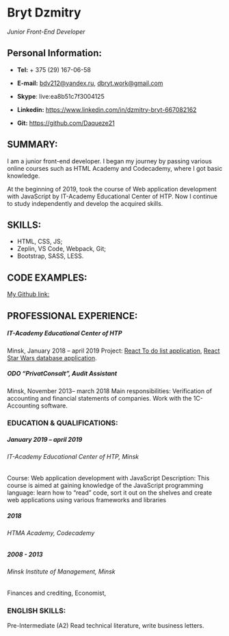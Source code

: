 # Bryt Dzmitry

_Junior Front-End Developer_

## Personal Information:

- **Tel:** + 375 (29) 167-06-58

- **E-mail:** bdv212@yandex.ru, dbryt.work@gmail.com

- **Skype**: live:ea8b51c7f3004125

- **Linkedin:** https://www.linkedin.com/in/dzmitry-bryt-667082162

- **Git:** https://github.com/Daqueze21

## SUMMARY:

I am a junior front-end developer. I began my journey by passing various online courses such as HTML Academy and Codecademy, where I got basic knowledge.

At the beginning of 2019, took the course of Web application development with JavaScript by IT-Academy Educational Center of HTP. Now I continue to study independently and develop the acquired skills.

## SKILLS:

- HTML, CSS, JS;
- Zeplin, VS Code, Webpack, Git;
- Bootstrap, SASS, LESS.

## CODE EXAMPLES:

[My Github link:](https://github.com/Daqueze21)

## PROFESSIONAL EXPERIENCE:

##### IT-Academy Educational Center of HTP

Minsk, January 2018 – april 2019
Project: [React To do list application](https://github.com/Daqueze21/StarWars-DB-React), [React Star Wars database application](https://github.com/Daqueze21/Todo-List-React).

##### ODO “PrivatConsalt”, Audit Assistant

Minsk, November 2013– march 2018
Main responsibilities:
Verification of accounting and financial statements of companies. Work with the 1C-Accounting software.

### EDUCATION & QUALIFICATIONS:

##### January 2019 – april 2019

###### IT-Academy Educational Center of HTP, Minsk

Course: Web application development with JavaScript
Description: This course is aimed at gaining knowledge of the JavaScript programming language: learn how to “read” code, sort it out on the shelves and create web applications using various frameworks and libraries

##### 2018

###### HTMA Academy, Codecademy

##### 2008 - 2013

###### Minsk Institute of Management, Minsk

Finances and crediting, Economist,

### ENGLISH SKILLS:

Pre-Intermediate (A2)
Read technical literature, write business letters.